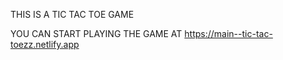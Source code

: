 THIS IS A TIC TAC TOE GAME 



YOU CAN START PLAYING THE GAME AT https://main--tic-tac-toezz.netlify.app
